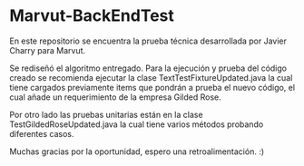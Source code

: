 # Marvut-BackEndTest
En este repositorio se encuentra la prueba técnica desarrollada por Javier Charry para Marvut. 

Se rediseñó el algoritmo entregado. Para la ejecución y prueba del código creado se recomienda ejecutar la clase TextTestFixtureUpdated.java la cual tiene cargados previamente items que pondrán a prueba el nuevo código, el cual añade un requerimiento de la empresa Gilded Rose.

Por otro lado las pruebas unitarias están en la clase TestGildedRoseUpdated.java la cual tiene varios métodos probando diferentes casos.

Muchas gracias por la oportunidad, espero una retroalimentación. :)
